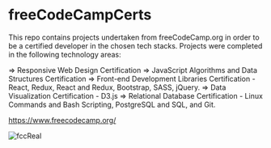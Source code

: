 # freeCodeCampCerts
This repo contains projects undertaken from freeCodeCamp.org in order to be a certified developer in the chosen tech stacks. Projects were completed in the following technology areas:

=> Responsive Web Design Certification
=> JavaScript Algorithms and Data Structures Certification
=> Front-end Development Libraries Certification - React, Redux, React and Redux, Bootstrap, SASS, jQuery.
=> Data Visualization Certification - D3.js
=> Relational Database Certification - Linux Commands and Bash Scripting, PostgreSQL and SQL, and Git.

https://www.freecodecamp.org/

![fccReal](https://github.com/NairobiTester/freeCodeCampCerts/assets/53013549/01e33f30-f458-4f1f-b8bb-01707f583a7b)
